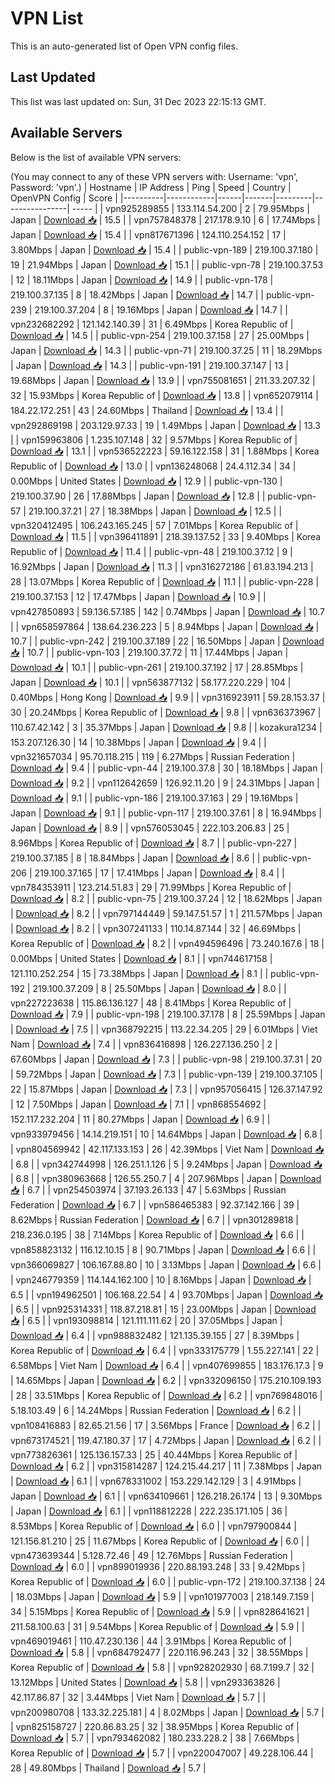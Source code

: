 # VPN List

This is an auto-generated list of Open VPN config files.

## Last Updated

This list was last updated on: Sun, 31 Dec 2023 22:15:13 GMT.

## Available Servers

Below is the list of available VPN servers:

(You may connect to any of these VPN servers with: Username: 'vpn', Password: 'vpn'.)
| Hostname | IP Address | Ping | Speed | Country | OpenVPN Config | Score |
|----------|------------|------|-------|---------|----------------| ----- |
| vpn925289855 | 133.114.54.200 | 2 | 79.95Mbps | Japan | [Download 📥](./configs/server_0_JP.ovpn) | 15.5 |
| vpn757848378 | 217.178.9.10 | 6 | 17.74Mbps | Japan | [Download 📥](./configs/server_1_JP.ovpn) | 15.4 |
| vpn817671396 | 124.110.254.152 | 17 | 3.80Mbps | Japan | [Download 📥](./configs/server_2_JP.ovpn) | 15.4 |
| public-vpn-189 | 219.100.37.180 | 19 | 21.94Mbps | Japan | [Download 📥](./configs/server_3_JP.ovpn) | 15.1 |
| public-vpn-78 | 219.100.37.53 | 12 | 18.11Mbps | Japan | [Download 📥](./configs/server_4_JP.ovpn) | 14.9 |
| public-vpn-178 | 219.100.37.135 | 8 | 18.42Mbps | Japan | [Download 📥](./configs/server_5_JP.ovpn) | 14.7 |
| public-vpn-239 | 219.100.37.204 | 8 | 19.16Mbps | Japan | [Download 📥](./configs/server_6_JP.ovpn) | 14.7 |
| vpn232682292 | 121.142.140.39 | 31 | 6.49Mbps | Korea Republic of | [Download 📥](./configs/server_7_KR.ovpn) | 14.5 |
| public-vpn-254 | 219.100.37.158 | 27 | 25.00Mbps | Japan | [Download 📥](./configs/server_8_JP.ovpn) | 14.3 |
| public-vpn-71 | 219.100.37.25 | 11 | 18.29Mbps | Japan | [Download 📥](./configs/server_9_JP.ovpn) | 14.3 |
| public-vpn-191 | 219.100.37.147 | 13 | 19.68Mbps | Japan | [Download 📥](./configs/server_10_JP.ovpn) | 13.9 |
| vpn755081651 | 211.33.207.32 | 32 | 15.93Mbps | Korea Republic of | [Download 📥](./configs/server_11_KR.ovpn) | 13.8 |
| vpn652079114 | 184.22.172.251 | 43 | 24.60Mbps | Thailand | [Download 📥](./configs/server_12_TH.ovpn) | 13.4 |
| vpn292869198 | 203.129.97.33 | 19 | 1.49Mbps | Japan | [Download 📥](./configs/server_13_JP.ovpn) | 13.3 |
| vpn159963806 | 1.235.107.148 | 32 | 9.57Mbps | Korea Republic of | [Download 📥](./configs/server_14_KR.ovpn) | 13.1 |
| vpn536522223 | 59.16.122.158 | 31 | 1.88Mbps | Korea Republic of | [Download 📥](./configs/server_15_KR.ovpn) | 13.0 |
| vpn136248068 | 24.4.112.34 | 34 | 0.00Mbps | United States | [Download 📥](./configs/server_16_US.ovpn) | 12.9 |
| public-vpn-130 | 219.100.37.90 | 26 | 17.88Mbps | Japan | [Download 📥](./configs/server_17_JP.ovpn) | 12.8 |
| public-vpn-57 | 219.100.37.21 | 27 | 18.38Mbps | Japan | [Download 📥](./configs/server_18_JP.ovpn) | 12.5 |
| vpn320412495 | 106.243.165.245 | 57 | 7.01Mbps | Korea Republic of | [Download 📥](./configs/server_19_KR.ovpn) | 11.5 |
| vpn396411891 | 218.39.137.52 | 33 | 9.40Mbps | Korea Republic of | [Download 📥](./configs/server_20_KR.ovpn) | 11.4 |
| public-vpn-48 | 219.100.37.12 | 9 | 16.92Mbps | Japan | [Download 📥](./configs/server_21_JP.ovpn) | 11.3 |
| vpn316272186 | 61.83.194.213 | 28 | 13.07Mbps | Korea Republic of | [Download 📥](./configs/server_22_KR.ovpn) | 11.1 |
| public-vpn-228 | 219.100.37.153 | 12 | 17.47Mbps | Japan | [Download 📥](./configs/server_23_JP.ovpn) | 10.9 |
| vpn427850893 | 59.136.57.185 | 142 | 0.74Mbps | Japan | [Download 📥](./configs/server_24_JP.ovpn) | 10.7 |
| vpn658597864 | 138.64.236.223 | 5 | 8.94Mbps | Japan | [Download 📥](./configs/server_25_JP.ovpn) | 10.7 |
| public-vpn-242 | 219.100.37.189 | 22 | 16.50Mbps | Japan | [Download 📥](./configs/server_26_JP.ovpn) | 10.7 |
| public-vpn-103 | 219.100.37.72 | 11 | 17.44Mbps | Japan | [Download 📥](./configs/server_27_JP.ovpn) | 10.1 |
| public-vpn-261 | 219.100.37.192 | 17 | 28.85Mbps | Japan | [Download 📥](./configs/server_28_JP.ovpn) | 10.1 |
| vpn563877132 | 58.177.220.229 | 104 | 0.40Mbps | Hong Kong | [Download 📥](./configs/server_29_HK.ovpn) | 9.9 |
| vpn316923911 | 59.28.153.37 | 30 | 20.24Mbps | Korea Republic of | [Download 📥](./configs/server_30_KR.ovpn) | 9.8 |
| vpn636373967 | 110.67.42.142 | 3 | 35.37Mbps | Japan | [Download 📥](./configs/server_31_JP.ovpn) | 9.8 |
| kozakura1234 | 153.207.126.30 | 14 | 10.38Mbps | Japan | [Download 📥](./configs/server_32_JP.ovpn) | 9.4 |
| vpn321657034 | 95.70.118.215 | 119 | 6.27Mbps | Russian Federation | [Download 📥](./configs/server_33_RU.ovpn) | 9.4 |
| public-vpn-44 | 219.100.37.8 | 30 | 18.18Mbps | Japan | [Download 📥](./configs/server_34_JP.ovpn) | 9.2 |
| vpn112642659 | 126.92.11.20 | 9 | 24.31Mbps | Japan | [Download 📥](./configs/server_35_JP.ovpn) | 9.1 |
| public-vpn-186 | 219.100.37.163 | 29 | 19.16Mbps | Japan | [Download 📥](./configs/server_36_JP.ovpn) | 9.1 |
| public-vpn-117 | 219.100.37.61 | 8 | 16.94Mbps | Japan | [Download 📥](./configs/server_37_JP.ovpn) | 8.9 |
| vpn576053045 | 222.103.206.83 | 25 | 8.96Mbps | Korea Republic of | [Download 📥](./configs/server_38_KR.ovpn) | 8.7 |
| public-vpn-227 | 219.100.37.185 | 8 | 18.84Mbps | Japan | [Download 📥](./configs/server_39_JP.ovpn) | 8.6 |
| public-vpn-206 | 219.100.37.165 | 17 | 17.41Mbps | Japan | [Download 📥](./configs/server_40_JP.ovpn) | 8.4 |
| vpn784353911 | 123.214.51.83 | 29 | 71.99Mbps | Korea Republic of | [Download 📥](./configs/server_41_KR.ovpn) | 8.2 |
| public-vpn-75 | 219.100.37.24 | 12 | 18.62Mbps | Japan | [Download 📥](./configs/server_42_JP.ovpn) | 8.2 |
| vpn797144449 | 59.147.51.57 | 1 | 211.57Mbps | Japan | [Download 📥](./configs/server_43_JP.ovpn) | 8.2 |
| vpn307241133 | 110.14.87.144 | 32 | 46.69Mbps | Korea Republic of | [Download 📥](./configs/server_44_KR.ovpn) | 8.2 |
| vpn494596496 | 73.240.167.6 | 18 | 0.00Mbps | United States | [Download 📥](./configs/server_45_US.ovpn) | 8.1 |
| vpn744617158 | 121.110.252.254 | 15 | 73.38Mbps | Japan | [Download 📥](./configs/server_46_JP.ovpn) | 8.1 |
| public-vpn-192 | 219.100.37.209 | 8 | 25.50Mbps | Japan | [Download 📥](./configs/server_47_JP.ovpn) | 8.0 |
| vpn227223638 | 115.86.136.127 | 48 | 8.41Mbps | Korea Republic of | [Download 📥](./configs/server_48_KR.ovpn) | 7.9 |
| public-vpn-198 | 219.100.37.178 | 8 | 25.59Mbps | Japan | [Download 📥](./configs/server_49_JP.ovpn) | 7.5 |
| vpn368792215 | 113.22.34.205 | 29 | 6.01Mbps | Viet Nam | [Download 📥](./configs/server_50_VN.ovpn) | 7.4 |
| vpn836416898 | 126.227.136.250 | 2 | 67.60Mbps | Japan | [Download 📥](./configs/server_51_JP.ovpn) | 7.3 |
| public-vpn-98 | 219.100.37.31 | 20 | 59.72Mbps | Japan | [Download 📥](./configs/server_52_JP.ovpn) | 7.3 |
| public-vpn-139 | 219.100.37.105 | 22 | 15.87Mbps | Japan | [Download 📥](./configs/server_53_JP.ovpn) | 7.3 |
| vpn957056415 | 126.37.147.92 | 12 | 7.50Mbps | Japan | [Download 📥](./configs/server_54_JP.ovpn) | 7.1 |
| vpn868554692 | 152.117.232.204 | 11 | 80.27Mbps | Japan | [Download 📥](./configs/server_55_JP.ovpn) | 6.9 |
| vpn933979456 | 14.14.219.151 | 10 | 14.64Mbps | Japan | [Download 📥](./configs/server_56_JP.ovpn) | 6.8 |
| vpn804569942 | 42.117.133.153 | 26 | 42.39Mbps | Viet Nam | [Download 📥](./configs/server_57_VN.ovpn) | 6.8 |
| vpn342744998 | 126.251.1.126 | 5 | 9.24Mbps | Japan | [Download 📥](./configs/server_58_JP.ovpn) | 6.8 |
| vpn380963668 | 126.55.250.7 | 4 | 207.96Mbps | Japan | [Download 📥](./configs/server_59_JP.ovpn) | 6.7 |
| vpn254503974 | 37.193.26.133 | 47 | 5.63Mbps | Russian Federation | [Download 📥](./configs/server_60_RU.ovpn) | 6.7 |
| vpn586465383 | 92.37.142.166 | 39 | 8.62Mbps | Russian Federation | [Download 📥](./configs/server_61_RU.ovpn) | 6.7 |
| vpn301289818 | 218.236.0.195 | 38 | 7.14Mbps | Korea Republic of | [Download 📥](./configs/server_62_KR.ovpn) | 6.6 |
| vpn858823132 | 116.12.10.15 | 8 | 90.71Mbps | Japan | [Download 📥](./configs/server_63_JP.ovpn) | 6.6 |
| vpn366069827 | 106.167.88.80 | 10 | 3.13Mbps | Japan | [Download 📥](./configs/server_64_JP.ovpn) | 6.6 |
| vpn246779359 | 114.144.162.100 | 10 | 8.16Mbps | Japan | [Download 📥](./configs/server_65_JP.ovpn) | 6.5 |
| vpn194962501 | 106.168.22.54 | 4 | 93.70Mbps | Japan | [Download 📥](./configs/server_66_JP.ovpn) | 6.5 |
| vpn925314331 | 118.87.218.81 | 15 | 23.00Mbps | Japan | [Download 📥](./configs/server_67_JP.ovpn) | 6.5 |
| vpn193098814 | 121.111.111.62 | 20 | 37.05Mbps | Japan | [Download 📥](./configs/server_68_JP.ovpn) | 6.4 |
| vpn988832482 | 121.135.39.155 | 27 | 8.39Mbps | Korea Republic of | [Download 📥](./configs/server_69_KR.ovpn) | 6.4 |
| vpn333175779 | 1.55.227.141 | 22 | 6.58Mbps | Viet Nam | [Download 📥](./configs/server_70_VN.ovpn) | 6.4 |
| vpn407699855 | 183.176.17.3 | 9 | 14.65Mbps | Japan | [Download 📥](./configs/server_71_JP.ovpn) | 6.2 |
| vpn332096150 | 175.210.109.193 | 28 | 33.51Mbps | Korea Republic of | [Download 📥](./configs/server_72_KR.ovpn) | 6.2 |
| vpn769848016 | 5.18.103.49 | 6 | 14.24Mbps | Russian Federation | [Download 📥](./configs/server_73_RU.ovpn) | 6.2 |
| vpn108416883 | 82.65.21.56 | 17 | 3.56Mbps | France | [Download 📥](./configs/server_74_FR.ovpn) | 6.2 |
| vpn673174521 | 119.47.180.37 | 17 | 4.72Mbps | Japan | [Download 📥](./configs/server_75_JP.ovpn) | 6.2 |
| vpn773826361 | 125.136.157.33 | 25 | 40.44Mbps | Korea Republic of | [Download 📥](./configs/server_76_KR.ovpn) | 6.2 |
| vpn315814287 | 124.215.44.217 | 11 | 7.38Mbps | Japan | [Download 📥](./configs/server_77_JP.ovpn) | 6.1 |
| vpn678331002 | 153.229.142.129 | 3 | 4.91Mbps | Japan | [Download 📥](./configs/server_78_JP.ovpn) | 6.1 |
| vpn634109661 | 126.218.26.174 | 13 | 9.30Mbps | Japan | [Download 📥](./configs/server_79_JP.ovpn) | 6.1 |
| vpn118812228 | 222.235.171.105 | 36 | 8.53Mbps | Korea Republic of | [Download 📥](./configs/server_80_KR.ovpn) | 6.0 |
| vpn797900844 | 121.156.81.210 | 25 | 11.67Mbps | Korea Republic of | [Download 📥](./configs/server_81_KR.ovpn) | 6.0 |
| vpn473639344 | 5.128.72.46 | 49 | 12.76Mbps | Russian Federation | [Download 📥](./configs/server_82_RU.ovpn) | 6.0 |
| vpn899019936 | 220.88.193.248 | 33 | 9.42Mbps | Korea Republic of | [Download 📥](./configs/server_83_KR.ovpn) | 6.0 |
| public-vpn-172 | 219.100.37.138 | 24 | 18.03Mbps | Japan | [Download 📥](./configs/server_84_JP.ovpn) | 5.9 |
| vpn101977003 | 218.149.7.159 | 34 | 5.15Mbps | Korea Republic of | [Download 📥](./configs/server_85_KR.ovpn) | 5.9 |
| vpn828641621 | 211.58.100.63 | 31 | 9.54Mbps | Korea Republic of | [Download 📥](./configs/server_86_KR.ovpn) | 5.9 |
| vpn469019461 | 110.47.230.136 | 44 | 3.91Mbps | Korea Republic of | [Download 📥](./configs/server_87_KR.ovpn) | 5.8 |
| vpn684792477 | 220.116.96.243 | 32 | 38.55Mbps | Korea Republic of | [Download 📥](./configs/server_88_KR.ovpn) | 5.8 |
| vpn928202930 | 68.7.199.7 | 32 | 13.12Mbps | United States | [Download 📥](./configs/server_89_US.ovpn) | 5.8 |
| vpn293363826 | 42.117.86.87 | 32 | 3.44Mbps | Viet Nam | [Download 📥](./configs/server_90_VN.ovpn) | 5.7 |
| vpn200980708 | 133.32.225.181 | 4 | 8.02Mbps | Japan | [Download 📥](./configs/server_91_JP.ovpn) | 5.7 |
| vpn825158727 | 220.86.83.25 | 32 | 38.95Mbps | Korea Republic of | [Download 📥](./configs/server_92_KR.ovpn) | 5.7 |
| vpn793462082 | 180.233.228.2 | 38 | 7.66Mbps | Korea Republic of | [Download 📥](./configs/server_93_KR.ovpn) | 5.7 |
| vpn220047007 | 49.228.106.44 | 28 | 49.80Mbps | Thailand | [Download 📥](./configs/server_94_TH.ovpn) | 5.7 |
